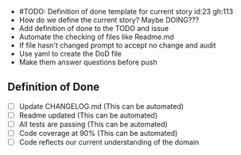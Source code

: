 -  #TODO: Definition of done template for current story id:23 gh:113
- How do we define the current story?  Maybe DOING???
- Add definition of done to the TODO and issue
- Automate the checking of files like Readme.md
- If file hasn't changed prompt to accept no change and audit
- Use yaml to create the DoD file
- Make them answer questions before push

Definition of Done
----
- [ ] Update CHANGELOG.md (This can be automated)
- [ ] Readme updated (This can be automated)
- [ ] All tests are passing (This can be automated)
- [ ] Code coverage at 90% (This can be automated)
- [ ] Code reflects our current understanding of the domain
